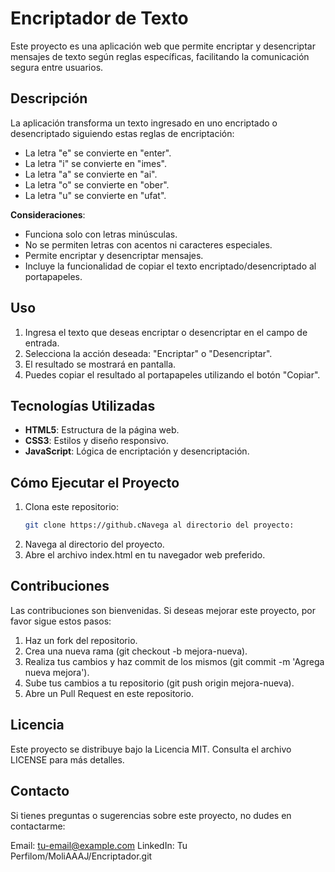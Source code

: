 # Encriptador de Texto

Este proyecto es una aplicación web que permite encriptar y desencriptar mensajes de texto según reglas específicas, facilitando la comunicación segura entre usuarios.

## Descripción

La aplicación transforma un texto ingresado en uno encriptado o desencriptado siguiendo estas reglas de encriptación:

- La letra "e" se convierte en "enter".
- La letra "i" se convierte en "imes".
- La letra "a" se convierte en "ai".
- La letra "o" se convierte en "ober".
- La letra "u" se convierte en "ufat".

**Consideraciones**:

- Funciona solo con letras minúsculas.
- No se permiten letras con acentos ni caracteres especiales.
- Permite encriptar y desencriptar mensajes.
- Incluye la funcionalidad de copiar el texto encriptado/desencriptado al portapapeles.

## Uso

1. Ingresa el texto que deseas encriptar o desencriptar en el campo de entrada.
2. Selecciona la acción deseada: "Encriptar" o "Desencriptar".
3. El resultado se mostrará en pantalla.
4. Puedes copiar el resultado al portapapeles utilizando el botón "Copiar".

## Tecnologías Utilizadas

- **HTML5**: Estructura de la página web.
- **CSS3**: Estilos y diseño responsivo.
- **JavaScript**: Lógica de encriptación y desencriptación.

## Cómo Ejecutar el Proyecto

1. Clona este repositorio:
   ```bash
   git clone https://github.cNavega al directorio del proyecto:
2. Navega al directorio del proyecto.
3. Abre el archivo index.html en tu navegador web preferido.

## Contribuciones

Las contribuciones son bienvenidas. Si deseas mejorar este proyecto, por favor sigue estos pasos:
1. Haz un fork del repositorio.
2. Crea una nueva rama (git checkout -b mejora-nueva).
3. Realiza tus cambios y haz commit de los mismos (git commit -m 'Agrega nueva mejora').
4. Sube tus cambios a tu repositorio (git push origin mejora-nueva).
5. Abre un Pull Request en este repositorio.
   
## Licencia
Este proyecto se distribuye bajo la Licencia MIT. Consulta el archivo LICENSE para más detalles.

## Contacto
Si tienes preguntas o sugerencias sobre este proyecto, no dudes en contactarme:

Email: tu-email@example.com
LinkedIn: Tu Perfilom/MoliAAAJ/Encriptador.git
